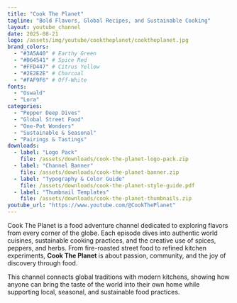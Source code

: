 ```yaml
---
title: "Cook The Planet"
tagline: "Bold Flavors, Global Recipes, and Sustainable Cooking"
layout: youtube_channel
date: 2025-08-21
logo: /assets/img/youtube/cooktheplanet/cooktheplanet.jpg
brand_colors:
  - "#3A5A40" # Earthy Green
  - "#D64541" # Spice Red
  - "#FFD447" # Citrus Yellow
  - "#2E2E2E" # Charcoal
  - "#FAF9F6" # Off-White
fonts:
  - "Oswald"
  - "Lora"
categories:
  - "Pepper Deep Dives"
  - "Global Street Food"
  - "One-Pot Wonders"
  - "Sustainable & Seasonal"
  - "Pairings & Tastings"
downloads:
  - label: "Logo Pack"
    file: /assets/downloads/cook-the-planet-logo-pack.zip
  - label: "Channel Banner"
    file: /assets/downloads/cook-the-planet-banner.zip
  - label: "Typography & Color Guide"
    file: /assets/downloads/cook-the-planet-style-guide.pdf
  - label: "Thumbnail Templates"
    file: /assets/downloads/cook-the-planet-thumbnails.zip
youtube_url: "https://www.youtube.com/@CookThePlanet"
---
```


Cook The Planet is a food adventure channel dedicated to exploring flavors from every corner of the globe. Each episode dives into authentic world cuisines, sustainable cooking practices, and the creative use of spices, peppers, and herbs. From fire-roasted street food to refined kitchen experiments, **Cook The Planet** is about passion, community, and the joy of discovery through food.  

This channel connects global traditions with modern kitchens, showing how anyone can bring the taste of the world into their own home while supporting local, seasonal, and sustainable food practices.
